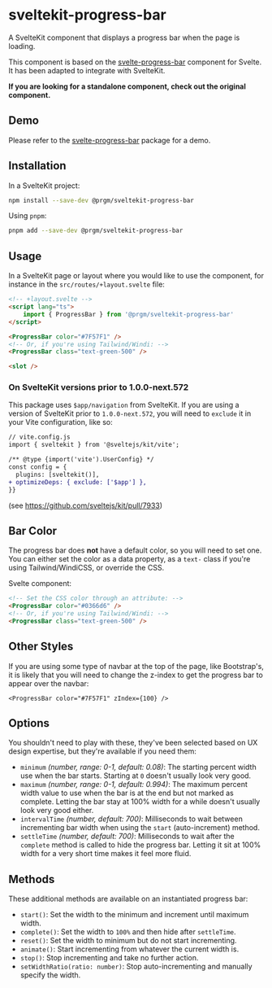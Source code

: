 # sveltekit-progress-bar

A SvelteKit component that displays a progress bar when the page is loading.

This component is based on the [svelte-progress-bar](https://github.com/saibotsivad/svelte-progress-bar)
component for Svelte. It has been adapted to integrate with SvelteKit.

**If you are looking for a standalone component, check out the original component.**

## Demo

Please refer to the [svelte-progress-bar](https://github.com/saibotsivad/svelte-progress-bar) package for a demo.

## Installation

In a SvelteKit project:

```bash
npm install --save-dev @prgm/sveltekit-progress-bar
```

Using `pnpm`:

```bash
pnpm add --save-dev @prgm/sveltekit-progress-bar
```

## Usage

In a SvelteKit page or layout where you would like to use the component,
for instance in the `src/routes/+layout.svelte` file:

```html
<!-- +layout.svelte -->
<script lang="ts">
    import { ProgressBar } from '@prgm/sveltekit-progress-bar'
</script>

<ProgressBar color="#7F57F1" />
<!-- Or, if you're using Tailwind/Windi: -->
<ProgressBar class="text-green-500" />

<slot />
```

### On SvelteKit versions prior to 1.0.0-next.572

This package uses `$app/navigation` from SvelteKit. If you are using a version
of SvelteKit prior to `1.0.0-next.572`, you will need to `exclude` it in your Vite
configuration, like so:

```diff
// vite.config.js
import { sveltekit } from '@sveltejs/kit/vite';

/** @type {import('vite').UserConfig} */
const config = {
  plugins: [sveltekit()],
+ optimizeDeps: { exclude: ['$app'] },
}}
```

(see <https://github.com/sveltejs/kit/pull/7933>)

## Bar Color

The progress bar does **not** have a default color, so you will need to set one. You can either set the color as a data property, as a `text-` class if you're using Tailwind/WindiCSS, or override the CSS.

Svelte component:

```html
<!-- Set the CSS color through an attribute: -->
<ProgressBar color="#0366d6" />
<!-- Or, if you're using Tailwind/Windi: -->
<ProgressBar class="text-green-500" />
```

## Other Styles

If you are using some type of navbar at the top of the page, like Bootstrap's,
it is likely that you will need to change the z-index to get the progress bar to appear over the navbar:

```svelte
<ProgressBar color="#7F57F1" zIndex={100} />
```

## Options

You shouldn't need to play with these, they've been selected based on UX design expertise, but they're available if you need them:

* `minimum` *(number, range: 0-1, default: 0.08)*: The starting percent width use when the bar starts. Starting at `0` doesn't usually look very good.
* `maximum` *(number, range: 0-1, default: 0.994)*: The maximum percent width value to use when the bar is at the end but not marked as complete. Letting the bar stay at 100% width for a while doesn't usually look very good either.
* `intervalTime` *(number, default: 700)*: Milliseconds to wait between incrementing bar width when using the `start` (auto-increment) method.
* `settleTime` *(number, default: 700)*: Milliseconds to wait after the `complete` method is called to hide the progress bar. Letting it sit at 100% width for a very short time makes it feel more fluid.

## Methods

These additional methods are available on an instantiated progress bar:

* `start()`: Set the width to the minimum and increment until maximum width.
* `complete()`: Set the width to `100%` and then hide after `settleTime`.
* `reset()`: Set the width to minimum but do not start incrementing.
* `animate()`: Start incrementing from whatever the current width is.
* `stop()`: Stop incrementing and take no further action.
* `setWidthRatio(ratio: number)`: Stop auto-incrementing and manually specify the width.
